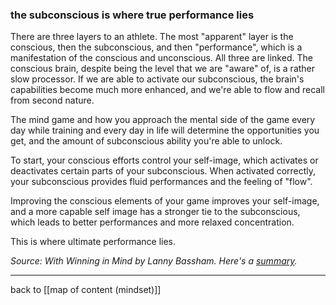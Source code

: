 ### the subconscious is where true performance lies

There are three layers to an athlete. The most "apparent" layer is the conscious, then the subconscious, and then "performance", which is a manifestation of the conscious and unconscious. All three are linked. The conscious brain, despite being the level that we are "aware" of, is a rather slow processor. If we are able to activate our subconscious, the brain's capabilities become much more enhanced, and we're able to flow and recall from second nature.

The mind game and how you approach the mental side of the game every day while training and every day in life will determine the opportunities you get, and the amount of subconscious ability you're able to unlock.

To start, your conscious efforts control your self-image, which activates or deactivates certain parts of your subconscious. When activated correctly, your subconscious provides fluid performances and the feeling of "flow".

Improving the conscious elements of your game improves your self-image, and a more capable self image has a stronger tie to the subconscious, which leads to better performances and more relaxed concentration.

This is where ultimate performance lies.

*Source: With Winning in Mind by Lanny Bassham. Here's a [summary](https://www.dentonisd.org/cms/lib/tx21000245/centricity/Domain/377/WITH_WINNING_IN_MIND.pdf).*

---

back to [[map of content (mindset)]]
